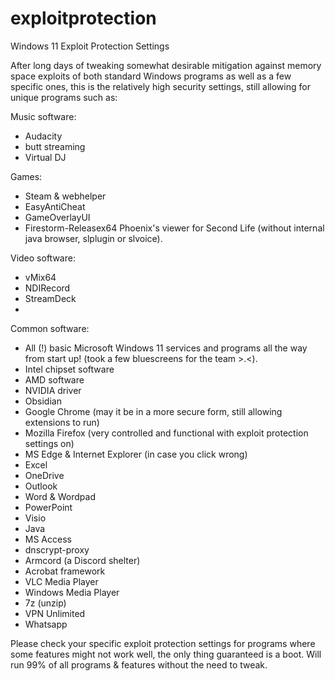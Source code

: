 # exploitprotection
Windows 11 Exploit Protection Settings

After long days of tweaking somewhat desirable mitigation against memory space exploits of both standard Windows programs as well as a few specific ones, this is the relatively high security settings, still allowing for unique programs such as:

Music software:

- Audacity
- butt streaming
- Virtual DJ

Games:

- Steam & webhelper
- EasyAntiCheat
- GameOverlayUI
- Firestorm-Releasex64 Phoenix's viewer for Second Life (without internal java browser, slplugin or slvoice).

Video software:

- vMix64
- NDIRecord
- StreamDeck
- 

Common software:

- All (!) basic Microsoft Windows 11 services and programs all the way from start up! (took a few bluescreens for the team >.<).
- Intel chipset software
- AMD software
- NVIDIA driver
- Obsidian
- Google Chrome (may it be in a more secure form, still allowing extensions to run)
- Mozilla Firefox (very controlled and functional with exploit protection settings on)
- MS Edge & Internet Explorer (in case you click wrong)
- Excel
- OneDrive
- Outlook
- Word & Wordpad
- PowerPoint
- Visio
- Java
- MS Access
- dnscrypt-proxy
- Armcord (a Discord shelter)
- Acrobat framework
- VLC Media Player
- Windows Media Player
- 7z (unzip)
- VPN Unlimited
- Whatsapp

Please check your specific exploit protection settings for programs where some features might not work well, the only thing guaranteed is a boot. 
Will run 99% of all programs & features without the need to tweak.
